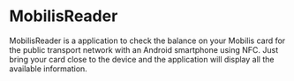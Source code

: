 # MobilisReader
MobilisReader is a application to check the balance on your Mobilis card for the public transport network with an Android
smartphone using NFC. Just bring your card close to the device and the application will display all the
available information.